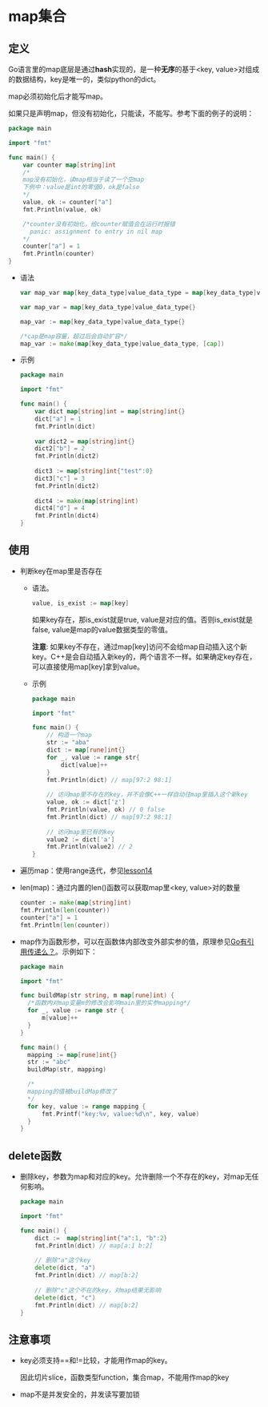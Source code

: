 # map集合

## 定义

Go语言里的map底层是通过**hash**实现的，是一种**无序**的基于<key, value>对组成的数据结构，key是唯一的，类似python的dict。

map必须初始化后才能写map。

如果只是声明map，但没有初始化，只能读，不能写。参考下面的例子的说明：

```go
package main

import "fmt"

func main() {
	var counter map[string]int
	/*
	map没有初始化，读map相当于读了一个空map
	下例中：value是int的零值0，ok是false
	*/
	value, ok := counter["a"]
	fmt.Println(value, ok)

	/*counter没有初始化，给counter赋值会在运行时报错
	  panic: assignment to entry in nil map
	*/
	counter["a"] = 1
	fmt.Println(counter)
}
```



* 语法

  ```go
  var map_var map[key_data_type]value_data_type = map[key_data_type]value_data_type{}
  
  var map_var = map[key_data_type]value_data_type{}
  
  map_var := map[key_data_type]value_data_type{}
  
  /*cap是map容量，超过后会自动扩容*/
  map_var := make(map[key_data_type]value_data_type, [cap]) 
  ```

* 示例

  ```go
  package main
  
  import "fmt"
  
  func main() {
      var dict map[string]int = map[string]int{}
      dict["a"] = 1
      fmt.Println(dict)
      
      var dict2 = map[string]int{}
      dict2["b"] = 2
      fmt.Println(dict2)
      
      dict3 := map[string]int{"test":0}
      dict3["c"] = 3
      fmt.Println(dict2)
      
      dict4 := make(map[string]int)
      dict4["d"] = 4
      fmt.Println(dict4)
  }
  ```

  

## 使用

* 判断key在map里是否存在

  * 语法。

    ```go
    value, is_exist := map[key]
    ```

    如果key存在，那is_exist就是true, value是对应的值。否则is_exist就是false, value是map的value数据类型的零值。

    **注意**: 如果key不存在，通过map[key]访问不会给map自动插入这个新key。C++是会自动插入新key的，两个语言不一样。如果确定key存在，可以直接使用map[key]拿到value。

  * 示例

    ```go
    package main
    
    import "fmt"
    
    func main() {
        // 构造一个map
        str := "aba"
        dict := map[rune]int{}
        for _, value := range str{
            dict[value]++
        }
        fmt.Println(dict) // map[97:2 98:1]
        
        // 访问map里不存在的key，并不会像C++一样自动往map里插入这个新key
        value, ok := dict['z']
        fmt.Println(value, ok) // 0 false
        fmt.Println(dict) // map[97:2 98:1]
        
        // 访问map里已有的key
        value2 := dict['a']
        fmt.Println(value2) // 2
    }
    ```

* 遍历map：使用range迭代，参见[lesson14](../lesson14)

* len(map)：通过内置的len()函数可以获取map里<key, value>对的数量

  ```go
  counter := make(map[string]int)
  fmt.Println(len(counter))
  counter["a"] = 1
  fmt.Println(len(counter))
  ```

  

* map作为函数形参，可以在函数体内部改变外部实参的值，原理参见[Go有引用传递么？](../senior/p3)。示例如下：

  ```go
  package main
  
  import "fmt"
  
  func buildMap(str string, m map[rune]int) {
  	/*函数内对map变量m的修改会影响main里的实参mapping*/
  	for _, value := range str {
  		m[value]++
  	}
  }
  
  func main() {
  	mapping := map[rune]int{}
  	str := "abc"
  	buildMap(str, mapping)
  
  	/*
  	mapping的值被buildMap修改了
  	*/
  	for key, value := range mapping {
  		fmt.Printf("key:%v, value:%d\n", key, value)
  	}
  }
  ```
  
  

## delete函数

* 删除key，参数为map和对应的key。允许删除一个不存在的key，对map无任何影响。

  ```go
  package main
  
  import "fmt"
  
  func main() {
      dict :=  map[string]int{"a":1, "b":2}
      fmt.Println(dict) // map[a:1 b:2]
      
      // 删除"a"这个key
      delete(dict, "a")
      fmt.Println(dict) // map[b:2]
      
      // 删除"c"这个不在的key，对map结果无影响
      delete(dict, "c")
      fmt.Println(dict) // map[b:2]
  }
  ```

  

## 注意事项

* key必须支持==和!=比较，才能用作map的key。

  因此切片slice，函数类型function，集合map，不能用作map的key

* map不是并发安全的，并发读写要加锁

  

